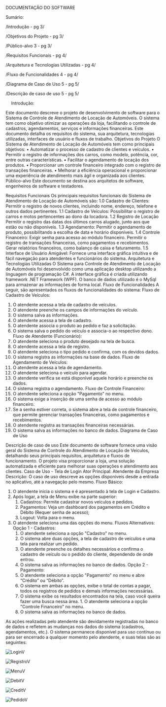 DOCUMENTAÇÃO DO SOFTWARE

Sumário:

/Introdução - pg 3/

/Objetivos do Projeto - pg	3/

/Público-alvo	3 - pg 3/

/Requisitos Funcionais - pg 4/

/Arquitetura e Tecnologias Utilizadas	- pg 4/

/Fluxo de Funcionalidades	4 - pg 4/

/Diagrama de Caso de Uso	5 - pg 5/

/Descrição de caso de uso	5 - pg 5/


 
Introdução:

Este documento descreve o projeto de desenvolvimento de software para o Sistema de Controle de Atendimento de Locação de Automóveis. O sistema tem como objetivo otimizar as operações da loja, facilitando o controle de cadastros, agendamentos, serviços e informações financeiras. Este documento detalha os requisitos do sistema, sua arquitetura, tecnologias utilizadas, interfaces de usuário e fluxos de trabalho.
Objetivos do Projeto
O Sistema de Atendimento de Locação de Automóveis tem como principais objetivos:
•	Automatizar o processo de cadastro de clientes e veículos.
•	Permitir o registro de informações dos carros, como modelo, potência, cor, entre outras características.
•	Facilitar o agendamento de locação dos produtos.
•	Proporcionar um controle financeiro integrado com o registro de transações financeiras.
•	Melhorar a eficiência operacional e proporcionar uma experiência de atendimento mais ágil e organizada aos clientes.
Público-alvo
Este documento se destina aos arquitetos de software, engenheiros de software e testadores.

Requisitos Funcionais
Os principais requisitos funcionais do Sistema de Atendimento de Locação de Automóveis são:
1.0 Cadastro de Clientes:
Permitir o registro de novos clientes, incluindo nome, endereço, telefone e outros dados pertinentes.
1.1 Cadastro de Veículos:
Possibilitar o registro de carros e motos pertencentes ao dono da locadora.
1.2 Registro de Locação
Permitir o registro das datas dos últimos carros alugado, junto aos que estão ou não disponíveis.
1.3 Agendamento:
Permitir o agendamento de produto, possibilitando a escolha de data e horário disponíveis.
1.4 Controle Financeiro:
Exigir senha para acesso ao módulo financeiro.
Permitir o registro de transações financeiras, como pagamentos e recebimentos.
Gerar relatórios financeiros, como balanço de caixa e faturamento.
1.5 Interface de Usuário Amigável:
Fornece uma interface gráfica intuitiva e de fácil navegação para atendentes e funcionários do sistema.
Arquitetura e Tecnologias Utilizadas
O Sistema para Controle de Atendimento de Locação de Automóveis foi desenvolvido como uma aplicação desktop utilizando a linguagem de programação C#. A interface gráfica é criada utilizando framework .NET Framework (WPF). O banco de dados utilizado é o MySql para armazenar as informações de forma local.
Fluxo de Funcionalidades
A seguir, são apresentados os fluxos de funcionalidades do sistema:
Fluxo de Cadastro de Veículos:
1.	O atendente acessa a tela de cadastro de veículos.
2.	O atendente preenche os campos de informações do veículo.
3.	O sistema salva as informações.
4.	O atendente acessa a tela de cadastro.
5.	O atendente associa o produto ao pedido e faz a solicitação.
6.	O sistema salva o pedido do veículo e associa-o ao respectivo dono.
Fluxo de Atendente (Funcionário):
1.	O atendente seleciona o produto desejado na tela de busca.
2.	O atendente acessa a tela de registro.
3.	O atendente seleciona o tipo pedido e confirma, com os devidos dados.
4.	O sistema registra as informações na base de dados.
Fluxo de Agendamento de Veículos:
1.	O atendente acessa a tela de agendamento.
2.	O atendente seleciona o veículo para agendar.
3.	O atendente verifica se está disponível aquele horário e preenche os dados.
4.	O sistema registra o agendamento.
Fluxo de Controle Financeiro:
1.	O atendente seleciona a opção "Pagamento" no menu.
2.	O sistema exige a inserção de uma senha de acesso ao módulo financeiro.
3.	Se a senha estiver correta, o sistema abre a tela de controle financeiro, que permite gerenciar transações financeiras, como pagamentos e recebimentos.
4.	O atendente registra as transações financeiras necessárias.
5.	O sistema salva as informações no banco de dados.
Diagrama de Caso de Uso
 

Descrição de caso de uso
Este documento de software fornece uma visão geral do Sistema de Controle do Atendimento de Locação de Veículos, detalhando seus principais requisitos, arquitetura e fluxos de funcionamento. O projeto visa proporcionar a loja, uma solução automatizada e eficiente para melhorar suas operações e atendimento aos clientes.
Caso de Uso - Tela de Login
Ator Principal: Atendente da Empresa
Descrição: O caso de uso descreve as opções disponíveis desde a entrada no aplicativo, até a navegação pelo mesmo.
Fluxo Básico:
1. O atendente inicia o sistema e é apresentado à tela de Login e Cadastro.
2. Após logar, a tela de Menu exibe na parte superior: 
   1. Cadastros: Permite cadastrar novos veículos e pedidos.
   2. Pagamentos: Veja um dashboard dos pagamentos em Crédito e Débito (Requer senha de acesso);
   3. Logout: Volta para o menu.
3. O atendente seleciona uma das opções do menu.
Fluxos Alternativos:
Opção 1 - Cadastros:
    1. O atendente seleciona a opção "Cadastro" no menu.
    2. O sistema abre duas opções, a tela de cadastro de veículos e uma tela para realizar um pedido.
    3. O atendente preenche os detalhes necessários e confirma o cadastro de veículo ou o pedido do cliente, dependendo de onde entrou.
    4. O sistema salva as informações no banco de dados.
Opção 2 - Pagamento:
    1. O atendente seleciona a opção "Pagamento" no menu e abre “Crédito” ou “Débito”.
    2. O sistema em ambas as opções, exibe o total de contas a pagar, todos os registros de pedidos e demais informações necessárias.
    4. O sistema exibe os resultados encontrados na tela, caso você queira fazer uma busca nessa área.    1. O atendente seleciona a opção "Controle Financeiro" no menu.
    5. O sistema salva as informações no banco de dados.
 
As ações realizadas pelo atendente são devidamente registradas no banco de dados e refletem as mudanças nos dados do sistema (cadastros, agendamentos, etc.).
O sistema permanece disponível para uso contínuo ou para ser encerrado a qualquer momento pelo atendente, e suas telas são as seguintes:




![LoginV](https://github.com/TheDevCaio/TheDevCaio-SistemaDeAluguel-Veiculos/assets/110746976/5d2db3de-77d6-4a5e-8760-f2d7c0f9f787)

![RegistroV](https://github.com/TheDevCaio/TheDevCaio-SistemaDeAluguel-Veiculos/assets/110746976/30b544a7-43a9-41f4-b6e6-532e25e924d2)

![MenuV](https://github.com/TheDevCaio/TheDevCaio-SistemaDeAluguel-Veiculos/assets/110746976/716c0c00-cbb9-4c12-a0b3-28e736429c19)

![DebitV](https://github.com/TheDevCaio/TheDevCaio-SistemaDeAluguel-Veiculos/assets/110746976/67579f4e-d84d-4450-b367-f85d7e7a255e)

![CreditV](https://github.com/TheDevCaio/TheDevCaio-SistemaDeAluguel-Veiculos/assets/110746976/cb6910a3-ceae-4530-91fa-ecbbba42e7c2)

![PedidoV](https://github.com/TheDevCaio/TheDevCaio-SistemaDeAluguel-Veiculos/assets/110746976/b61a3674-d618-4ff1-a865-958073c47dfd)

